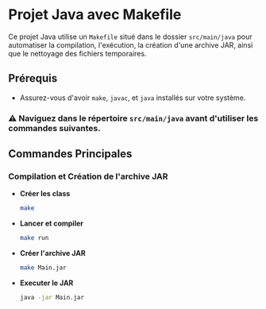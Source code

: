 # Projet Java avec Makefile

Ce projet Java utilise un `Makefile` situé dans le dossier `src/main/java` pour automatiser la compilation, l'exécution, la création d'une archive JAR, ainsi que le nettoyage des fichiers temporaires.

## Prérequis
- Assurez-vous d'avoir `make`, `javac`, et `java` installés sur votre système.
### ⚠️ **Naviguez dans le répertoire `src/main/java` avant d'utiliser les commandes suivantes.**


## Commandes Principales

### Compilation et Création de l'archive JAR
- **Créer les class**  
  ```bash
  make
- **Lancer et compiler**  
  ```bash
  make run
- **Créer l'archive JAR**  
  ```bash
  make Main.jar
- **Executer le JAR**  
  ```bash
  java -jar Main.jar
